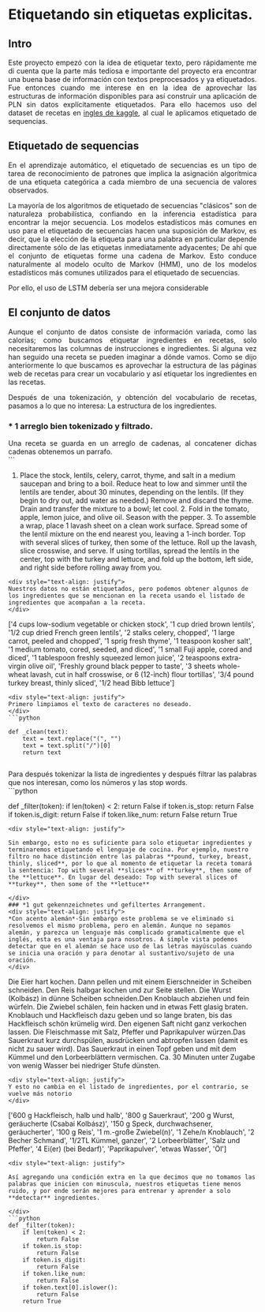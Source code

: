 # Etiquetando sin etiquetas explicitas.

## Intro
<div style="text-align: justify">
Este proyecto empezó con la idea de etiquetar texto, pero rápidamente me di cuenta que la parte más tediosa e importante del proyecto era encontrar una buena base de información con textos preprocesados y ya etiquetados. Fue entonces cuando me interese en en la idea de aprovechar las estructuras de información disponibles para así construir una aplicación de PLN sin datos explícitamente etiquetados. Para ello hacemos uso del dataset de recetas en <a href="https://www.kaggle.com/hugodarwood/epirecipes">ingles de kaggle</a>, al cual le aplicamos etiquetado de sequencias.
</div>

## Etiquetado de sequencias
<div style="text-align: justify">
En el aprendizaje automático, el etiquetado de secuencias es un tipo de tarea de reconocimiento de patrones que implica la asignación algorítmica de una etiqueta categórica a cada miembro de una secuencia de valores observados.

La mayoría de los algoritmos de etiquetado de secuencias "clásicos" son de naturaleza probabilística, confiando en la inferencia estadística para encontrar la mejor secuencia. Los modelos estadísticos más comunes en uso para el etiquetado de secuencias hacen una suposición de Markov, es decir, que la elección de la etiqueta para una palabra en particular depende directamente sólo de las etiquetas inmediatamente adyacentes; De ahí que el conjunto de etiquetas forme una cadena de Markov. Esto conduce naturalmente al modelo oculto de Markov (HMM), uno de los modelos estadísticos más comunes utilizados para el etiquetado de secuencias.

Por ello, el uso de LSTM debería ser una mejora considerable
</div>

## El conjunto de datos
<div style="text-align: justify">
Aunque el conjunto de datos consiste de información variada, como las calorías; como buscamos etiquetar ingredientes en recetas, solo necesitaremos las columnas de instrucciones e ingredientes. Si alguna vez han seguido una receta se pueden imaginar a dónde vamos. Como se dijo anteriormente lo que buscamos es aprovechar la estructura de las páginas web de recetas para crear un vocabulario y así etiquetar los ingredientes en las recetas.
 
Después de una tokenización, y obtención del vocabulario de recetas, pasamos a lo que no interesa: La estructura de los ingredientes.
</div>

### * 1 arreglo bien tokenizado y filtrado.
<div style="text-align: justify">
Una receta se guarda en un arreglo de cadenas, al concatener dichas cadenas obtenemos un parrafo. 
</div>
```

1. Place the stock, lentils, celery, carrot, thyme, and salt in a medium saucepan and bring to a boil. Reduce heat to low and simmer until the lentils are tender, about 30 minutes, depending on the lentils. (If they begin to dry out, add water as needed.) Remove and discard the thyme. Drain and transfer the mixture to a bowl; let cool. 2. Fold in the tomato, apple, lemon juice, and olive oil. Season with the pepper. 3. To assemble a wrap, place 1 lavash sheet on a clean work surface. Spread some of the lentil mixture on the end nearest you, leaving a 1-inch border. Top with several slices of turkey, then some of the lettuce. Roll up the lavash, slice crosswise, and serve. If using tortillas, spread the lentils in the center, top with the turkey and lettuce, and fold up the bottom, left side, and right side before rolling away from you.

```
<div style="text-align: justify">
Nuestros datos no están etiquetados, pero podemos obtener algunos de los ingredientes que se mencionan en la receta usando el listado de ingredientes que acompañan a la receta.
</div>
```

['4 cups low-sodium vegetable or chicken stock',
 '1 cup dried brown lentils',
 '1/2 cup dried French green lentils',
 '2 stalks celery, chopped',
 '1 large carrot, peeled and chopped',
 '1 sprig fresh thyme',
 '1 teaspoon kosher salt',
 '1 medium tomato, cored, seeded, and diced',
 '1 small Fuji apple, cored and diced',
 '1 tablespoon freshly squeezed lemon juice',
 '2 teaspoons extra-virgin olive oil',
 'Freshly ground black pepper to taste',
 '3 sheets whole-wheat lavash, cut in half crosswise, or 6 (12-inch) flour tortillas',
 '3/4 pound turkey breast, thinly sliced',
 '1/2 head Bibb lettuce']
 
```
<div style="text-align: justify">
Primero limpiamos el texto de caracteres no deseado.
</div>
```python

def _clean(text):
    text = text.replace("(", "")
    text = text.split("/")[0]
    return text
    
```
<div style="text-align: justify">
Para después tokenizar la lista de ingredientes y después filtrar las palabras que nos interesan, como los números y las stop words.
</div>
```python

def _filter(token):
    if len(token) < 2:
        return False
    if token.is_stop:
        return False
    if token.is_digit:
        return False
    if token.like_num:
        return False
    return True
    
```
<div style="text-align: justify">
 
Sin embargo, esto no es suficiente para solo etiquetar ingredientes y terminaremos etiquetando el lenguaje de cocina. Por ejemplo, nuestro filtro no hace distinción entre las palabras **pound, turkey, breast, thinly, sliced**, por lo que al momento de etiquetar la receta tomará la sentencia: Top with several **slices** of **turkey**, then some of the **lettuce**. En lugar del deseado: Top with several slices of **turkey**, then some of the **lettuce**

</div>
### *1 gut gekennzeichnetes und gefiltertes Arrangement.
<div style="text-align: justify">
*Con acento alemán*-Sin embargo este problema se ve eliminado si resolvemos el mismo problema, pero en alemán. Aunque no sepamos alemán, y parezca un lenguaje más complicado gramaticalmente que el inglés, esta es una ventaja para nosotros. A simple vista podemos detectar que en el alemán se hace uso de las letras mayúsculas cuando se inicia una oración y para denotar al sustantivo/sujeto de una oración.
</div>
```
Die Eier hart kochen. Dann pellen und mit einem Eierschneider in Scheiben schneiden. Den Reis halbgar kochen und zur Seite stellen. Die Wurst (Kolbász) in dünne Scheiben schneiden.Den Knoblauch abziehen und fein würfeln. Die Zwiebel schälen, fein hacken und in etwas Fett glasig braten. Knoblauch und Hackfleisch dazu geben und so lange braten, bis das Hackfleisch schön krümelig wird. Den eigenen Saft nicht ganz verkochen lassen. Die Fleischmasse mit Salz, Pfeffer und Paprikapulver würzen.Das Sauerkraut kurz durchspülen, ausdrücken und abtropfen lassen (damit es nicht zu sauer wird). Das Sauerkraut in einen Topf geben und mit dem Kümmel und den Lorbeerblättern vermischen. Ca. 30 Minuten unter Zugabe von wenig Wasser bei niedriger Stufe dünsten.
```
<div style="text-align: justify">
Y esto no cambia en el listado de ingredientes, por el contrario, se vuelve más notorio
</div>
```
['600 g Hackfleisch, halb und halb',
 '800 g Sauerkraut',
 '200 g Wurst, geräucherte (Csabai Kolbász)',
 '150 g Speck, durchwachsener, geräucherter',
 '100 g Reis',
 '1 m.-große Zwiebel(n)',
 '1 Zehe/n Knoblauch',
 '2 Becher Schmand',
 '1/2TL Kümmel, ganzer',
 '2 Lorbeerblätter',
 'Salz und Pfeffer',
 '4 Ei(er) (bei Bedarf)',
 'Paprikapulver',
 'etwas Wasser',
 'Öl']
```
<div style="text-align: justify">
 
Así agregando una condición extra en la que decimos que no tomamos las palabras que inicien con minuscula, nuestros etiquetas tiene menos ruido, y por ende serán mejores para entrenar y aprender a solo **detectar** ingredientes.
 
</div>
```python
def _filter(token):
    if len(token) < 2:
        return False
    if token.is_stop:
        return False
    if token.is_digit:
        return False
    if token.like_num:
        return False
    if token.text[0].islower():
        return False
    return True
```
